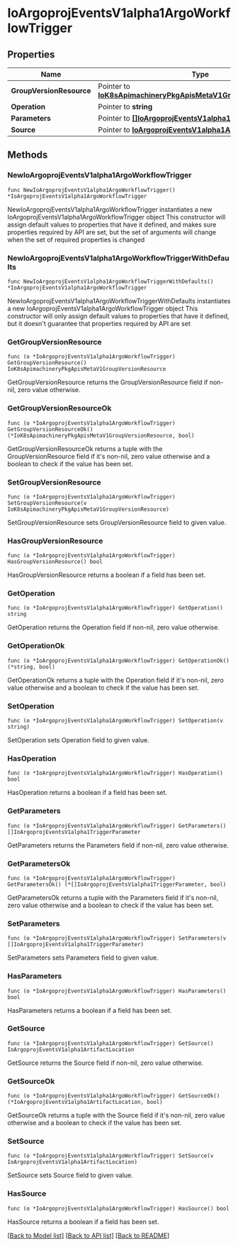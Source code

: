 # IoArgoprojEventsV1alpha1ArgoWorkflowTrigger

## Properties

Name | Type | Description | Notes
------------ | ------------- | ------------- | -------------
**GroupVersionResource** | Pointer to [**IoK8sApimachineryPkgApisMetaV1GroupVersionResource**](IoK8sApimachineryPkgApisMetaV1GroupVersionResource.md) |  | [optional] 
**Operation** | Pointer to **string** |  | [optional] 
**Parameters** | Pointer to [**[]IoArgoprojEventsV1alpha1TriggerParameter**](IoArgoprojEventsV1alpha1TriggerParameter.md) |  | [optional] 
**Source** | Pointer to [**IoArgoprojEventsV1alpha1ArtifactLocation**](IoArgoprojEventsV1alpha1ArtifactLocation.md) |  | [optional] 

## Methods

### NewIoArgoprojEventsV1alpha1ArgoWorkflowTrigger

`func NewIoArgoprojEventsV1alpha1ArgoWorkflowTrigger() *IoArgoprojEventsV1alpha1ArgoWorkflowTrigger`

NewIoArgoprojEventsV1alpha1ArgoWorkflowTrigger instantiates a new IoArgoprojEventsV1alpha1ArgoWorkflowTrigger object
This constructor will assign default values to properties that have it defined,
and makes sure properties required by API are set, but the set of arguments
will change when the set of required properties is changed

### NewIoArgoprojEventsV1alpha1ArgoWorkflowTriggerWithDefaults

`func NewIoArgoprojEventsV1alpha1ArgoWorkflowTriggerWithDefaults() *IoArgoprojEventsV1alpha1ArgoWorkflowTrigger`

NewIoArgoprojEventsV1alpha1ArgoWorkflowTriggerWithDefaults instantiates a new IoArgoprojEventsV1alpha1ArgoWorkflowTrigger object
This constructor will only assign default values to properties that have it defined,
but it doesn't guarantee that properties required by API are set

### GetGroupVersionResource

`func (o *IoArgoprojEventsV1alpha1ArgoWorkflowTrigger) GetGroupVersionResource() IoK8sApimachineryPkgApisMetaV1GroupVersionResource`

GetGroupVersionResource returns the GroupVersionResource field if non-nil, zero value otherwise.

### GetGroupVersionResourceOk

`func (o *IoArgoprojEventsV1alpha1ArgoWorkflowTrigger) GetGroupVersionResourceOk() (*IoK8sApimachineryPkgApisMetaV1GroupVersionResource, bool)`

GetGroupVersionResourceOk returns a tuple with the GroupVersionResource field if it's non-nil, zero value otherwise
and a boolean to check if the value has been set.

### SetGroupVersionResource

`func (o *IoArgoprojEventsV1alpha1ArgoWorkflowTrigger) SetGroupVersionResource(v IoK8sApimachineryPkgApisMetaV1GroupVersionResource)`

SetGroupVersionResource sets GroupVersionResource field to given value.

### HasGroupVersionResource

`func (o *IoArgoprojEventsV1alpha1ArgoWorkflowTrigger) HasGroupVersionResource() bool`

HasGroupVersionResource returns a boolean if a field has been set.

### GetOperation

`func (o *IoArgoprojEventsV1alpha1ArgoWorkflowTrigger) GetOperation() string`

GetOperation returns the Operation field if non-nil, zero value otherwise.

### GetOperationOk

`func (o *IoArgoprojEventsV1alpha1ArgoWorkflowTrigger) GetOperationOk() (*string, bool)`

GetOperationOk returns a tuple with the Operation field if it's non-nil, zero value otherwise
and a boolean to check if the value has been set.

### SetOperation

`func (o *IoArgoprojEventsV1alpha1ArgoWorkflowTrigger) SetOperation(v string)`

SetOperation sets Operation field to given value.

### HasOperation

`func (o *IoArgoprojEventsV1alpha1ArgoWorkflowTrigger) HasOperation() bool`

HasOperation returns a boolean if a field has been set.

### GetParameters

`func (o *IoArgoprojEventsV1alpha1ArgoWorkflowTrigger) GetParameters() []IoArgoprojEventsV1alpha1TriggerParameter`

GetParameters returns the Parameters field if non-nil, zero value otherwise.

### GetParametersOk

`func (o *IoArgoprojEventsV1alpha1ArgoWorkflowTrigger) GetParametersOk() (*[]IoArgoprojEventsV1alpha1TriggerParameter, bool)`

GetParametersOk returns a tuple with the Parameters field if it's non-nil, zero value otherwise
and a boolean to check if the value has been set.

### SetParameters

`func (o *IoArgoprojEventsV1alpha1ArgoWorkflowTrigger) SetParameters(v []IoArgoprojEventsV1alpha1TriggerParameter)`

SetParameters sets Parameters field to given value.

### HasParameters

`func (o *IoArgoprojEventsV1alpha1ArgoWorkflowTrigger) HasParameters() bool`

HasParameters returns a boolean if a field has been set.

### GetSource

`func (o *IoArgoprojEventsV1alpha1ArgoWorkflowTrigger) GetSource() IoArgoprojEventsV1alpha1ArtifactLocation`

GetSource returns the Source field if non-nil, zero value otherwise.

### GetSourceOk

`func (o *IoArgoprojEventsV1alpha1ArgoWorkflowTrigger) GetSourceOk() (*IoArgoprojEventsV1alpha1ArtifactLocation, bool)`

GetSourceOk returns a tuple with the Source field if it's non-nil, zero value otherwise
and a boolean to check if the value has been set.

### SetSource

`func (o *IoArgoprojEventsV1alpha1ArgoWorkflowTrigger) SetSource(v IoArgoprojEventsV1alpha1ArtifactLocation)`

SetSource sets Source field to given value.

### HasSource

`func (o *IoArgoprojEventsV1alpha1ArgoWorkflowTrigger) HasSource() bool`

HasSource returns a boolean if a field has been set.


[[Back to Model list]](../README.md#documentation-for-models) [[Back to API list]](../README.md#documentation-for-api-endpoints) [[Back to README]](../README.md)



